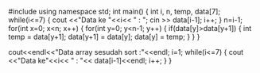 #include <iostream>
using namespace std;
int main()
{
int i, n, temp, data[7];
while(i<=7) {
cout <<"Data ke "<<i<< " : "; cin >> data[i-1];
i++;
}
n=i-1;
for(int x=0; x<n; x++)
{
for(int y=0; y<n-1; y++)
{
if(data[y]>data[y+1])
{
int temp = data[y+1];
data[y+1] = data[y];
data[y] = temp;
}
}
}

cout<<endl<<"Data array sesudah sort :"<<endl;
i=1;
while(i<=7) {
cout <<"Data ke"<<i<< " : "<< data[i-1]<<endl;
i++;
}
}

